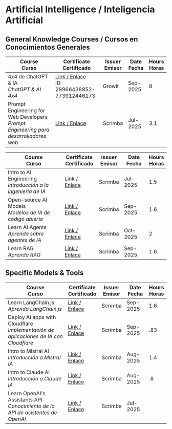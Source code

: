 # Artificial Intelligence / Inteligencia Artificial 


## General Knowledge Courses  / Cursos en Conocimientos Generales 

| Course <br> Curso  | Certificate <br> Certificado  | Issuer <br> Emisor | Date <br> Fecha | Hours <br> Horas |
|-|-|-|-|-|
| 4x4 de ChatGPT & IA <br> _ChatGPT & AI 4x4_ | [Link / Enlace](https://certificate.growitschool.com/28966438852-773912446173?utm_campaign=143707347-Taller-ChatGPT-ed15-sep25&utm_medium=email&_hsenc=p2ANqtz-93-Jkgt53tdzrGOyz8GwW4hmmYz5RLupLWUpK_9QwvojnCOfi10J5SyUq2xLGf6b6mewdk1yLHcEXsXwng9wowStCTOw&_hsmi=117412047&utm_content=117412047&utm_source=hs_automation) <br> ID: 28966438852-773912446173 | Growit | Sep- 2025| 8 |
| Prompt Engineering for Web Developers <br> _Prompt Engineering para desarrolladores web_ | [Link / Enlace](https://scrimba.com/certificate-cert2JbLs3qgBCLdDpt54a21pHajtvESEDpGoQUno7) | Scrimba | Jul-2025 | 3.1 |



| Course <br> Curso  | Certificate <br> Certificado  | Issuer <br> Emisor | Date <br> Fecha | Hours <br> Horas |
|-|-|-|-|-|
| Intro to AI Engineering <br> _Introducción a la ingeniería de IA_ | [Link / Enlace](https://scrimba.com/certificate-cert2JbLs3qgBCLdDpt54a21pHbaFWpChBH5mtE6EQ) | Scrimba | Jul-2025 | 1.5 |
| Open-source AI Models <br> *Modelos de IA de código abierto* | [Link / Enlace](https://scrimba.com/open-source-ai-models-c0lp0ta5gp;cert2ffentAFN4a2TTipuPiLbDzFCLjhN4ELqAdWXjM6oNaBGq) | Scrimba | Sep-2025 | 1.6 |
| Learn AI Agents <br> *Aprenda sobre agentes de IA* | [Link / Enlace](https://scrimba.com/learn-ai-agents-c034;cert2JbLs3qgBCLdDpt54a21pHbakHBxsZrfsDqGSa) | Scrimba | Oct-2025 | 2 |
| Learn RAG <br> *Aprenda RAG* | [Link / Enlace](https://scrimba.com/learn-rag-c033;cert2JbLs3qgBCLdDpt54a21pHbaVu15nNZspZRrDr) | Scrimba | Sep-2025 | 1.6 |




## Specific Models & Tools

| Course <br> Curso  | Certificate <br> Certificado  | Issuer <br> Emisor | Date <br> Fecha | Hours <br> Horas |
|-|-|-|-|-|
| Learn LangChain.js <br> *Aprenda LangChain.js* | [Link / Enlace](https://scrimba.com/certificate-cert2JbLs3qgBCLdDpt54a21pHam8qAqgCGF2kuai7) | Scrimba | Sep-2025 | 1.6 |
| Deploy AI apps with Cloudflare <br> _Implementación de aplicaciones de IA con Cloudflare_ | [Link / Enlace](https://scrimba.com/certificate-cert24zAwPPowRKVbdDvwH5r6b1AJuycZzjdfnRrE) | Scrimba | Sep-2025 | .83 |
| Intro to Mistral AI <br> _Introducción a Mistral IA_ | [Link / Enlace](https://scrimba.com/certificate-cert2JbLs3qgBCLdDpt54a21pHbazfNqxm9Tuu3gFv) | Scrimba | Aug-2025 | 1.4 |
| Intro to Claude AI <br> _Introducción a Claude IA_ | [Link / Enlace](https://scrimba.com/certificate-cert2ffentAFN4a2TTipuPiLbBsUUCqw3mEQ9tSMeMjJP7cZJ5) | Scrimba | Aug-2025 | .8 |
| Learn OpenAI's Assistants API <br> _Conocimiento de la API de asistentes de OpenAI_ | [Link / Enlace](https://scrimba.com/certificate-cert2JbLs3qgBCLdDpt54a21pHbZkkSSWnhVgZ15R2) | Scrimba | Jul-2025 |
